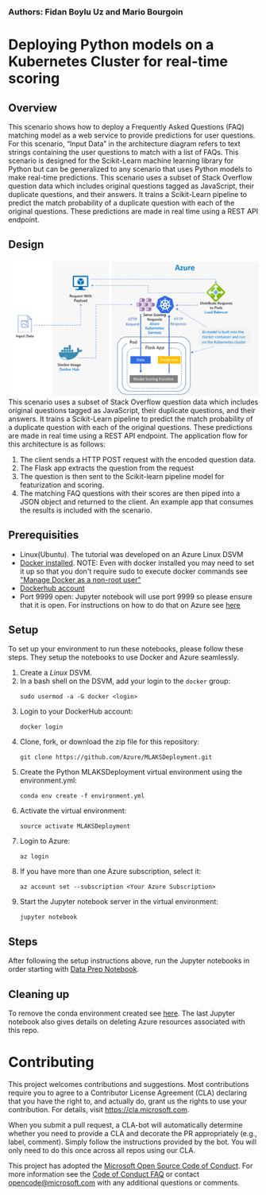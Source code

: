 ### Authors: Fidan Boylu Uz and Mario Bourgoin

# Deploying Python models on a Kubernetes Cluster for real-time scoring

## Overview
This scenario shows how to deploy a Frequently Asked Questions (FAQ) matching model as a web service to provide predictions for user questions. For this scenario, “Input Data” in the architecture diagram refers to text strings containing the user questions to match with a list of FAQs. This scenario is designed for the Scikit-Learn machine learning library for Python but can be generalized to any scenario that uses Python models to make real-time predictions.
This scenario uses a subset of Stack Overflow question data which includes original questions tagged as JavaScript, their duplicate questions, and their answers. It trains a Scikit-Learn pipeline to predict the match probability of a duplicate question with each of the original questions. These predictions are made in real time using a REST API endpoint.

## Design
![alt text](Design.png "Design")
This scenario uses a subset of Stack Overflow question data which includes original questions tagged as JavaScript, their duplicate questions, and their answers. It trains a Scikit-Learn pipeline to predict the match probability of a duplicate question with each of the original questions. These predictions are made in real time using a REST API endpoint.
The application flow for this architecture is as follows:
1)	The client sends a HTTP POST request with the encoded question data.
2)	The Flask app extracts the question from the request
3)	The question is then sent to the Scikit-learn pipeline model for featurization and scoring. 
4)	The matching FAQ questions with their scores are then piped into a JSON object and returned to the client.
An example app that consumes the results is included with the scenario.

## Prerequisities
* Linux(Ubuntu). The tutorial was developed on an Azure Linux DSVM
* [Docker installed](https://docs.docker.com/v17.12/install/linux/docker-ee/ubuntu/). NOTE: Even with docker installed you may need to set it up so that you don't require sudo to execute docker commands see ["Manage Docker as a non-root user"](https://docs.docker.com/install/linux/linux-postinstall/) 
* [Dockerhub account](https://hub.docker.com/)
* Port 9999 open: Jupyter notebook will use port 9999 so please ensure that it is open. For instructions on how to do that on Azure see [here](https://blogs.msdn.microsoft.com/pkirchner/2016/02/02/allow-incoming-web-traffic-to-web-server-in-azure-vm/)

## Setup

To set up your environment to run these notebooks, please follow these steps.  They setup the notebooks to use Docker and Azure seamlessly.

1. Create a _Linux_ DSVM.
2. In a bash shell on the DSVM, add your login to the `docker` group:
   ```
   sudo usermod -a -G docker <login>
   ```
3. Login to your DockerHub account:
   ```
   docker login
   ```
4. Clone, fork, or download the zip file for this repository:
   ```
   git clone https://github.com/Azure/MLAKSDeployment.git
   ```
5. Create the Python MLAKSDeployment virtual environment using the environment.yml:
   ```
   conda env create -f environment.yml
   ```
6. Activate the virtual environment:
   ```
   source activate MLAKSDeployment
   ```
7. Login to Azure:
   ```
   az login
   ```
8. If you have more than one Azure subscription, select it:
   ```
   az account set --subscription <Your Azure Subscription>
   ```
9. Start the Jupyter notebook server in the virtual environment:
   ```
   jupyter notebook
   ```

## Steps
After following the setup instructions above, run the Jupyter notebooks in order starting with [Data Prep Notebook](https://github.com/Azure/MLAKSDeployment/blob/master/00_Data_Prep.ipynb).

## Cleaning up
To remove the conda environment created see [here](https://conda.io/docs/commands/env/conda-env-remove.html). The last Jupyter notebook also gives details on deleting Azure resources associated with this repo.

# Contributing

This project welcomes contributions and suggestions.  Most contributions require you to agree to a
Contributor License Agreement (CLA) declaring that you have the right to, and actually do, grant us
the rights to use your contribution. For details, visit https://cla.microsoft.com.

When you submit a pull request, a CLA-bot will automatically determine whether you need to provide
a CLA and decorate the PR appropriately (e.g., label, comment). Simply follow the instructions
provided by the bot. You will only need to do this once across all repos using our CLA.

This project has adopted the [Microsoft Open Source Code of Conduct](https://opensource.microsoft.com/codeofconduct/).
For more information see the [Code of Conduct FAQ](https://opensource.microsoft.com/codeofconduct/faq/) or
contact [opencode@microsoft.com](mailto:opencode@microsoft.com) with any additional questions or comments.
